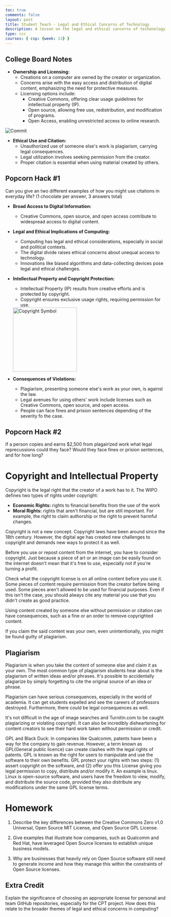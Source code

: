 ```yaml
---
toc: true
comments: false
layout: post
title: Student Teach - Legal and Ethical Concerns of Technology 
description: A lesson on the legal and ethical concerns of techonology! By Aditi, Eshika, Cindy, Avanthika, Nupur 
type: ccc
courses: { csp: {week: 13} }
---
```

## College Board Notes 

- **Ownership and Licensing:**
  - Creations on a computer are owned by the creator or organization.
  - Concerns arise with the easy access and distribution of digital content, emphasizing the need for protective measures.
  - Licensing options include:
    - Creative Commons, offering clear usage guidelines for intellectual property (IP).
    - Open source, allowing free use, redistribution, and modification of programs.
    - Open Access, enabling unrestricted access to online research.

![Commit](https://teaching.resources.osu.edu/sites/default/files/styles/max_3840x3840/public/2022-12/CreativeCommonsGraphic.jpg?itok=LmaLpQYa)

- **Ethical Use and Citation:**
  - Unauthorized use of someone else's work is plagiarism, carrying legal consequences.
  - Legal utilization involves seeking permission from the creator.
  - Proper citation is essential when using material created by others.

## Popcorn Hack #1
Can you give an two different examples of how you might use citations in everyday life? (1 chocolate per answer, 3 answers total)

- **Broad Access to Digital Information:**
  - Creative Commons, open source, and open access contribute to widespread access to digital content.

- **Legal and Ethical Implications of Computing:**
  - Computing has legal and ethical considerations, especially in social and political contexts.
  - The digital divide raises ethical concerns about unequal access to technology.
  - Innovations like biased algorithms and data-collecting devices pose legal and ethical challenges.

- **Intellectual Property and Copyright Protection:**
  - Intellectual Property (IP) results from creative efforts and is protected by copyright.
  - Copyright ensures exclusive usage rights, requiring permission for use.

  <img src="https://static.vecteezy.com/system/resources/previews/000/582/676/original/copyright-symbol-icon-vector-illustration.jpg" alt="Copyright Symbol" width="200" height="200">

- **Consequences of Violations:**
  - Plagiarism, presenting someone else's work as your own, is against the law.
  - Legal avenues for using others' work include licenses such as Creative Commons, open source, and open access.
  - People can face fines and prision sentences depending of the severity fo the case. 

## Popcorn Hack #2
If a person copies and earns $2,500 from plagairized work what legal reprecussions could they face? Would they face fines or prision sentences, and for how long?

# Copyright and Intellectual Property

Copyright is the legal right that the creator of a work has to it. The WIPO defines two types of rights under copyright:

- **Economic Rights:** rights to financial benefits from the use of the work
- **Moral Rights:** rights that aren't financial, but are still important. For example, the right to claim authorship or the right to prevent harmful changes.

Copyright is not a new concept. Copyright laws have been around since the 18th century. However, the digital age has created new challenges to copyright and demands new ways to protect it as well.

Before you use or repost content from the internet, you have to consider copyright. Just because a piece of art or an image can be easily found on the internet doesn't mean that it's free to use, especially not if you're turning a profit.

Check what the copyright license is on all online content before you use it. Some pieces of content require permission from the creator before being used. Some pieces aren't allowed to be used for financial purposes. Even if this isn't the case, you should always cite any material you use that you didn't create as good practice.

Using content created by someone else without permission or citation can have consequences, such as a fine or an order to remove copyrighted content.

If you claim the said content was your own, even unintentionally, you might be found guilty of plagiarism.

## Plagiarism

Plagiarism is when you take the content of someone else and claim it as your own. The most common type of plagiarism students hear about is the plagiarism of written ideas and/or phrases. It's possible to accidentally plagiarize by simply forgetting to cite the original source of an idea or phrase.

Plagiarism can have serious consequences, especially in the world of academia. It can get students expelled and see the careers of professors destroyed. Furthermore, there could be legal consequences as well.

It's not difficult in the age of image searches and Turnitin.com to be caught plagiarizing or violating copyright. It can also be incredibly disheartening for content creators to see their hard work taken without permission or credit.


GPL and Black Duck:
In companies like Qualcomm, patents have been a way for the company to gain revenue. However, a term known as GPL(General public licence) can create clashes with the legal rights of patents. GPL is known as the right for users to manipulate and use the software to their own benefits. GPL protect your rights with two steps: (1) assert copyright on the software, and (2) offer you this License giving you legal permission to copy, distribute and/or modify it. An example is linux. Linux is open-source software, and users have the freedom to view, modify, and distribute the source code, provided they also distribute any modifications under the same GPL license terms. 



# <strong>Homework</strong>


1. Describe the key differences between the Creative Commons Zero v1.0 Universal, Open Source MIT License, and Open Source GPL License.

2. Give examples that illustrate how companies, such as Qualcomm and Red Hat, have leveraged Open Source licenses to establish unique business models.

3. Why are businesses that heavily rely on Open Source software still need to generate income and how they manage this within the constraints of Open Source licenses.


## Extra Credit 

Explain the significance of choosing an appropriate license for personal and team GitHub repositories, especially for the CPT project. How does this relate to the broader themes of legal and ethical concerns in computing?